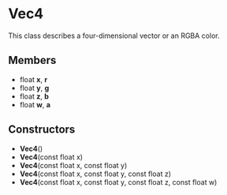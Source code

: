 # Vec4 #
This class describes a four-dimensional vector or an RGBA color.

## Members ##
- float **x**, **r**
- float **y**, **g**
- float **z**, **b**
- float **w**, **a**

## Constructors ##
- **Vec4**()
- **Vec4**(const float x)
- **Vec4**(const float x, const float y)
- **Vec4**(const float x, const float y, const float z)
- **Vec4**(const float x, const float y, const float z, const float w)
